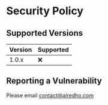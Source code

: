 # Security Policy

## Supported Versions

| Version | Supported          |
| ------- | ------------------ |
| 1.0.x   | :x:                |

## Reporting a Vulnerability

Please email contact@alredho.com

